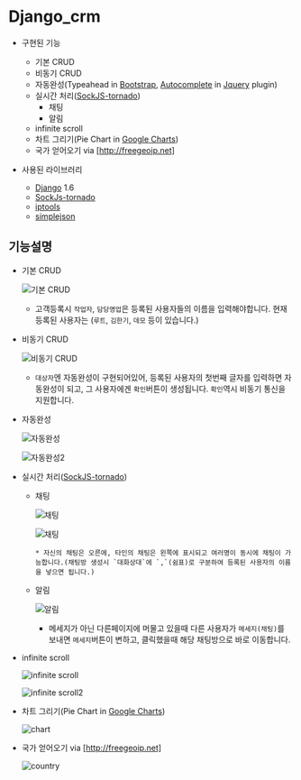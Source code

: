 Django_crm
==========

* 구현된 기능
  * 기본 CRUD
  * 비동기 CRUD
  * 자동완성(Typeahead in [Bootstrap][], [Autocomplete] in [Jquery](http://http://jquery.com) plugin)
  * 실시간 처리([SockJS-tornado])
      * 채팅
      * 알림
  * infinite scroll
  * 차트 그리기(Pie Chart in [Google Charts])
  * 국가 얻어오기 via [http://freegeoip.net]

* 사용된 라이브러리
    * [Django](https://www.djangoproject.com) 1.6
    * [SockJs-tornado](https://github.com/mrjoes/sockjs-tornado)
    * [iptools](https://github.com/bd808/python-iptools)
    * [simplejson](https://github.com/simplejson/simplejson)

기능설명
--------
* 기본 CRUD

  ![기본 CRUD](https://raw.github.com/meoooh/django_crm/1.5.2/image/basicCRUD.jpg)
    
  * 고객등록시 `작업자`, `담당영업`은 등록된 사용자들의 이름을 입력해야합니다. 현재 등록된 사용자는 (`루트`, `김한기`, `데모` 등이 있습니다.)

* 비동기 CRUD

  ![비동기 CRUD](https://raw.github.com/meoooh/django_crm/1.5.2/image/ajaxCRUD.jpg)

  * `대상자`엔 자동완성이 구현되어있어, 등록된 사용자의 첫번째 글자를 입력하면 자동완성이 되고, 그 사용자에겐 `확인`버튼이 생성됩니다. `확인`역시 비동기 통신을 지원합니다.

* 자동완성

  ![자동완성](https://raw.github.com/meoooh/django_crm/1.5.2/image/autocomplete.jpg)

  ![자동완성2](https://raw.github.com/meoooh/django_crm/1.5.2/image/autocomplete2.jpg)

* 실시간 처리([SockJS-tornado])
    * 채팅

      ![채팅](https://raw.github.com/meoooh/django_crm/1.5.2/image/chat.jpg)

      ![채팅](https://raw.github.com/meoooh/django_crm/1.5.2/image/chat2.jpg)

          * 자신의 채팅은 오른에, 타인의 채팅은 왼쪽에 표시되고 여러명이 동시에 채팅이 가능합니다.(채팅방 생성시 `대화상대`에 `,`(쉼표)로 구분하여 등록된 사용자의 이름을 넣으면 됩니다.)

    * 알림

      ![알림](https://raw.github.com/meoooh/django_crm/1.5.2/image/noti.jpg)

        * 메세지가 아닌 다른페이지에 머물고 있을때 다른 사용자가 `메세지(채팅)`를 보내면 `메세지`버튼이 변하고, 클릭했을때 해당 채팅방으로 바로 이동합니다.

* infinite scroll

  ![infinite scroll](https://raw.github.com/meoooh/django_crm/1.5.2/image/infiniteScroll.jpg)

  ![infinite scroll2](https://raw.github.com/meoooh/django_crm/1.5.2/image/infiniteScroll2.jpg)

* 차트 그리기(Pie Chart in [Google Charts])

  ![chart](https://raw.github.com/meoooh/django_crm/1.5.2/image/chart.jpg)

* 국가 얻어오기 via [http://freegeoip.net]

  ![country](https://raw.github.com/meoooh/django_crm/1.5.2/image/country.jpg)


[Bootstrap]: http://getbootstrap.com
[Autocomplete]: http://bassistance.de/jquery-plugins/jquery-plugin-autocomplete
[SockJS-tornado]: https://github.com/mrjoes/sockjs-tornado
[Google Charts]: https://google-developers.appspot.com/chart/
[http://freegeoip.net]: http://freegeoip.net
